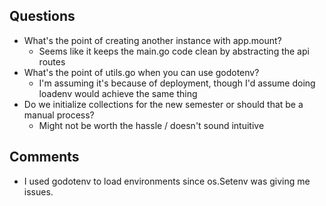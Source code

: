 ## Questions
- What's the point of creating another instance with app.mount? 
  - Seems like it keeps the main.go code clean by abstracting the api routes 
- What's the point of utils.go when you can use godotenv? 
  - I'm assuming it's because of deployment, though I'd assume doing loadenv would achieve the same thing
- Do we initialize collections for the new semester or should that be a manual process?
  - Might not be worth the hassle / doesn't sound intuitive
  
## Comments
- I used godotenv to load environments since os.Setenv was giving me issues. 